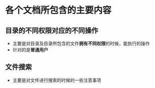 # 各个文档所包含的主要内容



## 目录的不同权限对应的不同操作

* 主要是对目录及目录所包含的文件**拥有不同权限**的时候，能执行的操作
* 针对的是**普通用户**



## 文件搜索

* 主要是对文件进行搜索的时候的一些注意事项